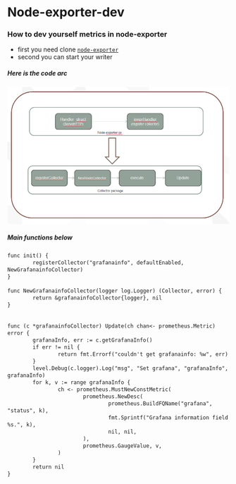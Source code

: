 Node-exporter-dev
================

### How to dev yourself metrics in node-exporter
* first you need clone [`node-exporter`](https://github.com/prometheus/node_exporter "git clone https://github.com/prometheus/node_exporter.git")
* second you can start your writer

##### Here is the code arc

![](./node-exporter.png)

##### Main functions below
```golang
func init() {
        registerCollector("grafanainfo", defaultEnabled, NewGrafanainfoCollector)
}

func NewGrafanainfoCollector(logger log.Logger) (Collector, error) {
        return &grafanainfoCollector{logger}, nil
}


func (c *grafanainfoCollector) Update(ch chan<- prometheus.Metric) error {
        grafanaInfo, err := c.getGrafanaInfo()
        if err != nil {
                return fmt.Errorf("couldn't get grafanainfo: %w", err)
        }
        level.Debug(c.logger).Log("msg", "Set grafana", "grafanaInfo", grafanaInfo)
        for k, v := range grafanaInfo {
                ch <- prometheus.MustNewConstMetric(
                        prometheus.NewDesc(
                                prometheus.BuildFQName("grafana", "status", k),
                                fmt.Sprintf("Grafana information field %s.", k),
                                nil, nil,
                        ),
                        prometheus.GaugeValue, v,
                )
        }
        return nil
}
```
